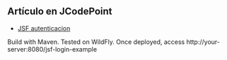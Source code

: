 ## Artículo en JCodePoint
* [JSF autenticacion](https://jcodepoint.com/jsf/jsf-autenticacion/)

Build with Maven.
Tested on WildFly.
Once deployed, access http://your-server:8080/jsf-login-example

